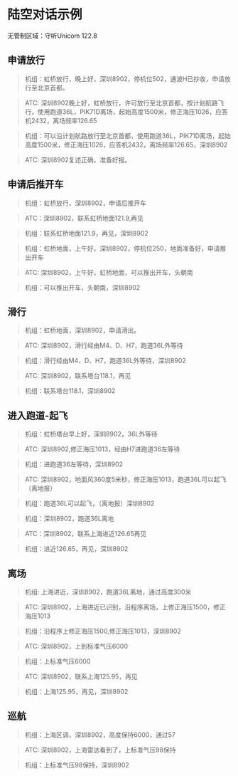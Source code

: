 # 陆空对话示例
无管制区域：守听Unicom 122.8
## 申请放行
> 机组：虹桥放行，晚上好，深圳8902，停机位502，通波H已抄收，申请放行至北京首都。

> ATC: 深圳8902晚上好，虹桥放行，许可放行至北京首都，按计划航路飞行，使用跑道36L，PIK71D离场，起始高度1500米，修正海压1026，应答机2432，离场频率126.65

> 机组：可以沿计划航路放行至北京首都，使用跑道36L，PIK71D离场，起始高度1500米，修正海压1026，应答机2432，离场频率126.65，深圳8902

> ATC: 深圳8902复述正确，准备好报。


## 申请后推开车
> 机组：虹桥放行，深圳8902，申请后推开车

> ATC：深圳8902，联系虹桥地面121.9,再见

> 机组：联系虹桥地面121.9，再见，深圳8902

> 机组：虹桥地面，上午好，深圳8902，停机位250，地面准备好，申请推出开车

> ATC: 深圳8902，上午好，虹桥地面，可以推出开车，头朝南

> 机组：可以推出开车，头朝南，深圳8902
## 滑行
> 机组：虹桥地面，深圳8902，申请滑出。

> ATC: 深圳8902，滑行经由M4、D、H7，跑道36L外等待

> 机组：滑行经由M4、D、H7，跑道36L外等待，深圳8902

> ATC: 深圳8902，联系塔台118.1，再见

> 机组：联系塔台118.1，深圳8902

## 进入跑道-起飞

> 机组：虹桥塔台早上好，深圳8902，36L外等待

> ATC: 深圳8902,修正海压1013，经由H7进跑道36左等待

> 机组：进跑道36左等待，深圳8902

> ATC: 深圳8902，地面风360度5米秒，修正海压1013，跑道36L可以起飞（离地报）

> 机组：跑道36L可以起飞，（离地报）深圳8902

> 机组：深圳8902，跑道36L离地

> ATC：深圳8902，联系上海进近126.65再见

> 机组：进近126.65，再见，深圳8902

## 离场

> 机组: 上海进近，深圳8902，跑道36L离地，通过高度300米

> ATC: 深圳8902，上海进近已识别，沿程序离场，上修正海压1500，修正海压1013

> 机组：沿程序上修正海压1500,修正海压1013，深圳8902

> ATC: 深圳8902，上到标准气压6000

> 机组：上标准气压6000

> ATC: 深圳8902，联系上海125.95，再见

> 机组：上海125.95，再见，深圳8902

## 巡航

> 机组：上海区调，深圳8902，高度保持6000，通过57

> ATC: 深圳8902，上海雷达看到了，上标准气压98保持

> 机组：上标准气压98保持，深圳8902


